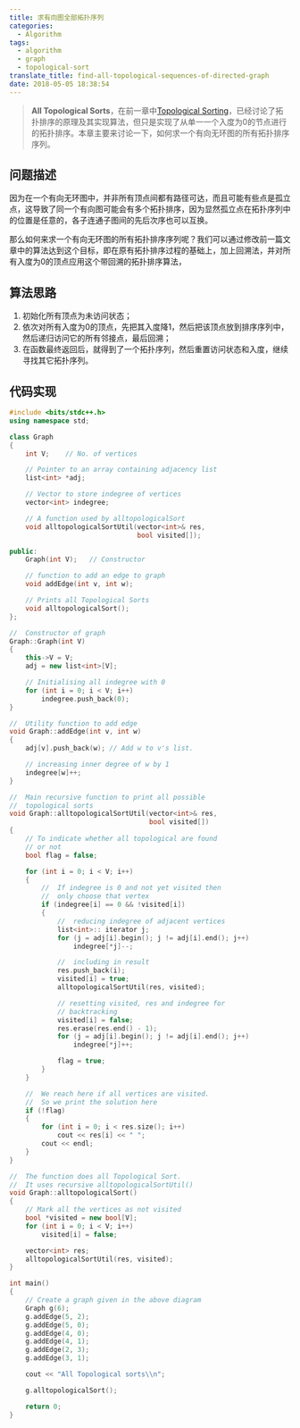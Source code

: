```yaml
---
title: 求有向图全部拓扑序列
categories:
  - Algorithm
tags:
  - algorithm
  - graph
  - topological-sort
translate_title: find-all-topological-sequences-of-directed-graph
date: 2018-05-05 18:38:54
---
```

> **All Topological Sorts**，在前一章中[Topological Sorting](https://yuechuanx.top/2018/05/01/Algorithm/topological-sort/)，已经讨论了拓扑排序的原理及其实现算法，但只是实现了从单一一个入度为0的节点进行的拓扑排序。本章主要来讨论一下，如何求一个有向无环图的所有拓扑排序序列。

## 问题描述

因为在一个有向无环图中，并非所有顶点间都有路径可达，而且可能有些点是孤立点，这导致了同一个有向图可能会有多个拓扑排序，因为显然孤立点在拓扑序列中的位置是任意的，各子连通子图间的先后次序也可以互换。

那么如何来求一个有向无环图的所有拓扑排序序列呢？我们可以通过修改前一篇文章中的算法达到这个目标，即在原有拓扑排序过程的基础上，加上回溯法，并对所有入度为0的顶点应用这个带回溯的拓扑排序算法，

## 算法思路

1. 初始化所有顶点为未访问状态；
2. 依次对所有入度为0的顶点，先把其入度降1，然后把该顶点放到排序序列中，然后递归访问它的所有邻接点，最后回溯；
3. 在函数最终返回后，就得到了一个拓扑序列，然后重置访问状态和入度，继续寻找其它拓扑序列。

## 代码实现

~~~cpp
#include <bits/stdc++.h>
using namespace std;

class Graph
{
    int V;    // No. of vertices

    // Pointer to an array containing adjacency list
    list<int> *adj;

    // Vector to store indegree of vertices
    vector<int> indegree;

    // A function used by alltopologicalSort
    void alltopologicalSortUtil(vector<int>& res,
                                bool visited[]);

public:
    Graph(int V);   // Constructor

    // function to add an edge to graph
    void addEdge(int v, int w);

    // Prints all Topological Sorts
    void alltopologicalSort();
};

//  Constructor of graph
Graph::Graph(int V)
{
    this->V = V;
    adj = new list<int>[V];

    // Initialising all indegree with 0
    for (int i = 0; i < V; i++)
        indegree.push_back(0);
}

//  Utility function to add edge
void Graph::addEdge(int v, int w)
{
    adj[v].push_back(w); // Add w to v's list.

    // increasing inner degree of w by 1
    indegree[w]++;
}

//  Main recursive function to print all possible
//  topological sorts
void Graph::alltopologicalSortUtil(vector<int>& res,
                                   bool visited[])
{
    // To indicate whether all topological are found
    // or not
    bool flag = false; 

    for (int i = 0; i < V; i++)
    {
        //  If indegree is 0 and not yet visited then
        //  only choose that vertex
        if (indegree[i] == 0 && !visited[i])
        {
            //  reducing indegree of adjacent vertices
            list<int>:: iterator j;
            for (j = adj[i].begin(); j != adj[i].end(); j++)
                indegree[*j]--;

            //  including in result
            res.push_back(i);
            visited[i] = true;
            alltopologicalSortUtil(res, visited);

            // resetting visited, res and indegree for
            // backtracking
            visited[i] = false;
            res.erase(res.end() - 1);
            for (j = adj[i].begin(); j != adj[i].end(); j++)
                indegree[*j]++;

            flag = true;
        }
    }

    //  We reach here if all vertices are visited.
    //  So we print the solution here
    if (!flag)
    {
        for (int i = 0; i < res.size(); i++)
            cout << res[i] << " ";
        cout << endl;
    }
}

//  The function does all Topological Sort.
//  It uses recursive alltopologicalSortUtil()
void Graph::alltopologicalSort()
{
    // Mark all the vertices as not visited
    bool *visited = new bool[V];
    for (int i = 0; i < V; i++)
        visited[i] = false;

    vector<int> res;
    alltopologicalSortUtil(res, visited);
}

int main()
{
    // Create a graph given in the above diagram
    Graph g(6);
    g.addEdge(5, 2);
    g.addEdge(5, 0);
    g.addEdge(4, 0);
    g.addEdge(4, 1);
    g.addEdge(2, 3);
    g.addEdge(3, 1);

    cout << "All Topological sorts\\n";

    g.alltopologicalSort();

    return 0;
}
~~~

